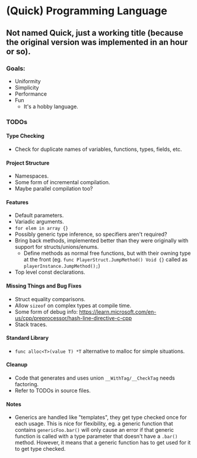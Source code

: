 # (Quick) Programming Language
## Not named Quick, just a working title (because the original version was implemented in an hour or so).

### Goals:
- Uniformity
- Simplicity
- Performance
- Fun
    - It's a hobby language.

### TODOs

#### Type Checking
- Check for duplicate names of variables, functions, types, fields, etc.

#### Project Structure
- Namespaces.
- Some form of incremental compilation.
- Maybe parallel compilation too?

#### Features
- Default parameters.
- Variadic arguments.
- `for elem in array {}`
- Possibly generic type inference, so specifiers aren't required?
- Bring back methods, implemented better than they were originally with support for structs/unions/enums.
    - Define methods as normal free functions, but with their owning type at the front (eg. `func PlayerStruct.JumpMethod() Void {}` called as `playerInstance.JumpMethod();`)
- Top level const declarations.

#### Missing Things and Bug Fixes
- Struct equality comparisons.
- Allow `sizeof` on complex types at compile time.
- Some form of debug info: https://learn.microsoft.com/en-us/cpp/preprocessor/hash-line-directive-c-cpp
- Stack traces.

#### Standard Library
- `func alloc<T>(value T) *T` alternative to malloc for simple situations.

#### Cleanup
- Code that generates and uses union `__WithTag/__CheckTag` needs factoring.
- Refer to TODOs in source files.

#### Notes
- Generics are handled like "templates", they get type checked once for each usage. This is nice for flexibility, eg. a generic function that contains `genericFoo.bar()` will only cause an error if that generic function is called with a type parameter that doesn't have a `.bar()` method. However, it means that a generic function has to get used for it to get type checked.
